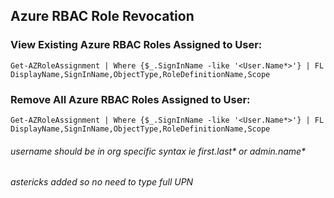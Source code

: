 ## Azure RBAC Role Revocation

### View Existing Azure RBAC Roles Assigned to User:
```
Get-AZRoleAssignment | Where {$_.SignInName -like '<User.Name*>'} | FL DisplayName,SignInName,ObjectType,RoleDefinitionName,Scope
```
### Remove All Azure RBAC Roles Assigned to User:
``` 
Get-AZRoleAssignment | Where {$_.SignInName -like '<User.Name*>'} | FL DisplayName,SignInName,ObjectType,RoleDefinitionName,Scope
```

###### username should be in org specific syntax ie first.last* or admin.name*
###### astericks added so no need to type full UPN
